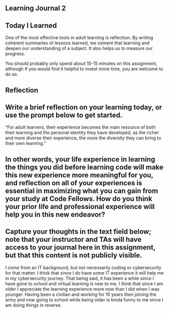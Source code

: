 ## Learning Journal 2

## Today I Learned

One of the most effective tools in adult learning is reflection. By writing coherent summaries of lessons learned, we cement that learning and deepen our understanding of a subject. It also helps us to measure our progress.

You should probably only spend about 10-15 minutes on this assignment, although if you would find it helpful to invest more time, you are welcome to do so.

## Reflection

## Write a brief reflection on your learning today, or use the prompt below to get started.

“For adult learners, their experience becomes the main resource of both their learning and the personal identity they have developed, as the richer and more diverse their experience, the more the diversity they can bring to their own learning.”

## In other words, your life experience in learning the things you did before learning code will make this new experience more meaningful for you, and reflection on all of your experiences is essential in maximizing what you can gain from your study at Code Fellows. How do you think your prior life and professional experience will help you in this new endeavor?

## Capture your thoughts in the text field below; note that your instructor and TAs will have access to your journal here in this assignment, but that this content is not publicly visible.

I come from an IT background, but not necessarily coding or cybersecurity for that matter. I think that since I do have some IT experience it will help me in my cybersecurity journey. That being said, it has been a while since I have gone to school and virtual learning is new to me. I think that since I am older I appreciate the learning experience more now than I did when I was younger. Having been a civilian and working for 10 years then joining the army and now going to school while being older is kinda funny to me since I am doing things in reverse.
